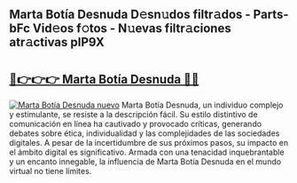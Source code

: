 ## Marta Botía Desnuda D𝚎sn𝚞dos filtr𝚊dos - Parts-bFc Vid𝚎os f𝚘tos - N𝚞evas filtr𝚊ciones atr𝚊ctivas pIP9X

# <h2><a href="http://mb2k5fb.tromn.icu/?c=Marta+Bot%c3%ada+Desnuda">🔗👉👉👉 Marta Botía Desnuda 🔗🔗</a></h2>

[![Marta Botía Desnuda nuevo](https://i.imgur.com/pEAQMta.gif)](http://mb2k5fb.tromn.icu/?c=Marta+Bot%c3%ada+Desnuda)
Marta Botía Desnuda, un individuo complejo y estimulante, se resiste a la descripción fácil. Su estilo distintivo de comunicación en línea ha cautivado y provocado críticas, generando debates sobre ética, individualidad y las complejidades de las sociedades digitales. A pesar de la incertidumbre de sus próximos pasos, su impacto en el ámbito digital es significativo. Armada con una tenacidad inquebrantable y un encanto innegable, la influencia de Marta Botía Desnuda en el mundo virtual no tiene límites.
